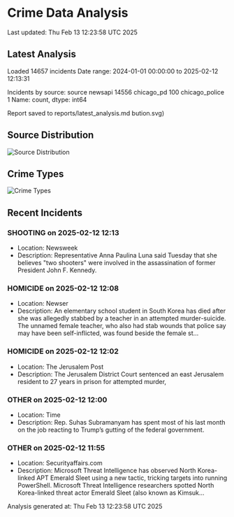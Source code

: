 # Crime Data Analysis
Last updated: Thu Feb 13 12:23:58 UTC 2025

## Latest Analysis

Loaded 14657 incidents
Date range: 2024-01-01 00:00:00 to 2025-02-12 12:13:31

Incidents by source:
source
newsapi           14556
chicago_pd          100
chicago_police        1
Name: count, dtype: int64

Report saved to reports/latest_analysis.md
bution.svg)

## Source Distribution
![Source Distribution](images/source_distribution.svg)

## Crime Types
![Crime Types](images/crime_types.svg)

## Recent Incidents

### SHOOTING on 2025-02-12 12:13
- Location: Newsweek
- Description: Representative Anna Paulina Luna said Tuesday that she believes "two shooters" were involved in the assassination of former President John F. Kennedy.


### HOMICIDE on 2025-02-12 12:08
- Location: Newser
- Description: An elementary school student in South Korea has died after she was allegedly stabbed by a teacher in an attempted murder-suicide. The unnamed female teacher, who also had stab wounds that police say may have been self-inflicted, was found beside the female st…


### HOMICIDE on 2025-02-12 12:02
- Location: The Jerusalem Post
- Description: The Jerusalem District Court sentenced an east Jerusalem resident to 27 years in prison for attempted murder,


### OTHER on 2025-02-12 12:00
- Location: Time
- Description: Rep. Suhas Subramanyam has spent most of his last month on the job reacting to Trump’s gutting of the federal government.


### OTHER on 2025-02-12 11:55
- Location: Securityaffairs.com
- Description: Microsoft Threat Intelligence has observed North Korea-linked APT Emerald Sleet using a new tactic, tricking targets into running PowerShell. Microsoft Threat Intelligence researchers spotted North Korea-linked threat actor Emerald Sleet (also known as Kimsuk…

Analysis generated at: Thu Feb 13 12:23:58 UTC 2025
